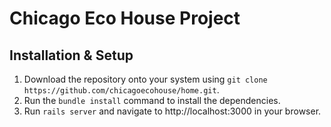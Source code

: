 Chicago Eco House Project
==========================

Installation & Setup
--------------------
1. Download the repository onto your system using `git clone https://github.com/chicagoecohouse/home.git`.
2. Run the `bundle install` command to install the dependencies.
3. Run `rails server` and navigate to http://localhost:3000 in your browser.
